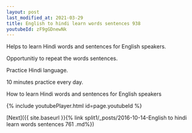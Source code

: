 ```yaml
---
layout: post
last_modified_at: 2021-03-29
title: English to hindi learn words sentences 938 
youtubeId: zF9gGDnewNk
---
```

 
 
Helps to learn Hindi words and sentences for English speakers.

Opportunitiy to repeat the words sentences. 

Practice Hindi language. 
 
10 minutes practice every day. 
 
How to learn Hindi words and sentences for English speakers 
 
{% include youtubePlayer.html id=page.youtubeId %}
 
 
[Next]({{ site.baseurl }}{% link  split1/_posts/2016-10-14-English to hindi learn words sentences 761 .md%})
 
